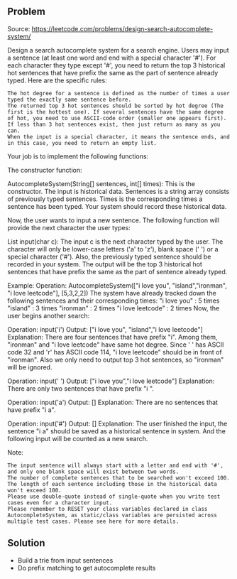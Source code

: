 ## Problem

Source: https://leetcode.com/problems/design-search-autocomplete-system/

Design a search autocomplete system for a search engine. Users may input a sentence (at least one word and end with a special character '#'). For each character they type except '#', you need to return the top 3 historical hot sentences that have prefix the same as the part of sentence already typed. Here are the specific rules:

    The hot degree for a sentence is defined as the number of times a user typed the exactly same sentence before.
    The returned top 3 hot sentences should be sorted by hot degree (The first is the hottest one). If several sentences have the same degree of hot, you need to use ASCII-code order (smaller one appears first).
    If less than 3 hot sentences exist, then just return as many as you can.
    When the input is a special character, it means the sentence ends, and in this case, you need to return an empty list.

Your job is to implement the following functions:

The constructor function:

AutocompleteSystem(String[] sentences, int[] times): This is the constructor. The input is historical data. Sentences is a string array consists of previously typed sentences. Times is the corresponding times a sentence has been typed. Your system should record these historical data.

Now, the user wants to input a new sentence. The following function will provide the next character the user types:

List<String> input(char c): The input c is the next character typed by the user. The character will only be lower-case letters ('a' to 'z'), blank space (' ') or a special character ('#'). Also, the previously typed sentence should be recorded in your system. The output will be the top 3 historical hot sentences that have prefix the same as the part of sentence already typed.

Example:
Operation: AutocompleteSystem(["i love you", "island","ironman", "i love leetcode"], [5,3,2,2])
The system have already tracked down the following sentences and their corresponding times:
"i love you" : 5 times
"island" : 3 times
"ironman" : 2 times
"i love leetcode" : 2 times
Now, the user begins another search:

Operation: input('i')
Output: ["i love you", "island","i love leetcode"]
Explanation:
There are four sentences that have prefix "i". Among them, "ironman" and "i love leetcode" have same hot degree. Since ' ' has ASCII code 32 and 'r' has ASCII code 114, "i love leetcode" should be in front of "ironman". Also we only need to output top 3 hot sentences, so "ironman" will be ignored.

Operation: input(' ')
Output: ["i love you","i love leetcode"]
Explanation:
There are only two sentences that have prefix "i ".

Operation: input('a')
Output: []
Explanation:
There are no sentences that have prefix "i a".

Operation: input('#')
Output: []
Explanation:
The user finished the input, the sentence "i a" should be saved as a historical sentence in system. And the following input will be counted as a new search.

Note:

    The input sentence will always start with a letter and end with '#', and only one blank space will exist between two words.
    The number of complete sentences that to be searched won't exceed 100. The length of each sentence including those in the historical data won't exceed 100.
    Please use double-quote instead of single-quote when you write test cases even for a character input.
    Please remember to RESET your class variables declared in class AutocompleteSystem, as static/class variables are persisted across multiple test cases. Please see here for more details.

## Solution

- Build a trie from input sentences
- Do prefix matching to get autocomplete results